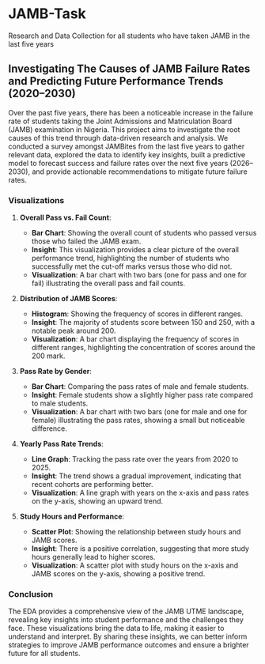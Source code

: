# JAMB-Task
Research and Data Collection for all students who have taken JAMB in the last five years

## Investigating The Causes of JAMB Failure Rates and Predicting Future Performance Trends (2020–2030)
Over the past five years, there has been a noticeable increase in the failure rate of students taking the Joint Admissions and Matriculation Board (JAMB) examination in Nigeria. This project aims to investigate the root causes of this trend through data-driven research and analysis. We conducted a survey amongst JAMBites from the last five years to gather relevant data, explored the data to identify key insights, built a predictive model to forecast success and failure rates over the next five years (2026–2030), and provide actionable recommendations to mitigate future failure rates.

### Visualizations

1. **Overall Pass vs. Fail Count**:
   - **Bar Chart**: Showing the overall count of students who passed versus those who failed the JAMB exam.
   - **Insight**: This visualization provides a clear picture of the overall performance trend, highlighting the number of students who successfully met the cut-off marks versus those who did not.
   - **Visualization**: A bar chart with two bars (one for pass and one for fail) illustrating the overall pass and fail counts.

2. **Distribution of JAMB Scores**:
   - **Histogram**: Showing the frequency of scores in different ranges.
   - **Insight**: The majority of students score between 150 and 250, with a notable peak around 200.
   - **Visualization**: A bar chart displaying the frequency of scores in different ranges, highlighting the concentration of scores around the 200 mark.

3. **Pass Rate by Gender**:
   - **Bar Chart**: Comparing the pass rates of male and female students.
   - **Insight**: Female students show a slightly higher pass rate compared to male students.
   - **Visualization**: A bar chart with two bars (one for male and one for female) illustrating the pass rates, showing a small but noticeable difference.

4. **Yearly Pass Rate Trends**:
   - **Line Graph**: Tracking the pass rate over the years from 2020 to 2025.
   - **Insight**: The trend shows a gradual improvement, indicating that recent cohorts are performing better.
   - **Visualization**: A line graph with years on the x-axis and pass rates on the y-axis, showing an upward trend.

5. **Study Hours and Performance**:
   - **Scatter Plot**: Showing the relationship between study hours and JAMB scores.
   - **Insight**: There is a positive correlation, suggesting that more study hours generally lead to higher scores.
   - **Visualization**: A scatter plot with study hours on the x-axis and JAMB scores on the y-axis, showing a positive trend.

### Conclusion

The EDA provides a comprehensive view of the JAMB UTME landscape, revealing key insights into student performance and the challenges they face. These visualizations bring the data to life, making it easier to understand and interpret. By sharing these insights, we can better inform strategies to improve JAMB performance outcomes and ensure a brighter future for all students.
